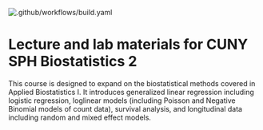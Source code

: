 ![.github/workflows/build.yaml](https://github.com/waldronbios2/cunybios2/workflows/.github/workflows/build.yaml/badge.svg)

# Lecture and lab materials for CUNY SPH Biostatistics 2

This course is designed to expand on the biostatistical methods
covered in Applied Biostatistics I. It introduces generalized linear
regression including logistic regression, loglinear models (including
Poisson and Negative Binomial models of count data), survival
analysis, and longitudinal data including random and mixed effect
models.

